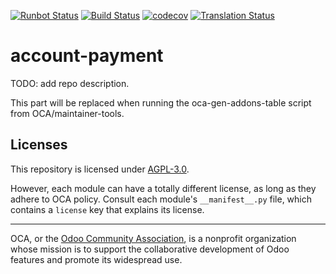 [![Runbot Status](https://runbot.odoo-community.org/runbot/badge/flat/96/14.0.svg)](https://runbot.odoo-community.org/runbot/repo/github-com-oca-account-payment-96)
[![Build Status](https://travis-ci.com/OCA/account-payment.svg?branch=14.0)](https://travis-ci.com/OCA/account-payment)
[![codecov](https://codecov.io/gh/OCA/account-payment/branch/14.0/graph/badge.svg)](https://codecov.io/gh/OCA/account-payment)
[![Translation Status](https://translation.odoo-community.org/widgets/account-payment-14-0/-/svg-badge.svg)](https://translation.odoo-community.org/engage/account-payment-14-0/?utm_source=widget)

<!-- /!\ do not modify above this line -->

# account-payment

TODO: add repo description.

<!-- /!\ do not modify below this line -->

<!-- prettier-ignore-start -->

[//]: # (addons)

This part will be replaced when running the oca-gen-addons-table script from OCA/maintainer-tools.

[//]: # (end addons)

<!-- prettier-ignore-end -->

## Licenses

This repository is licensed under [AGPL-3.0](LICENSE).

However, each module can have a totally different license, as long as they adhere to OCA
policy. Consult each module's `__manifest__.py` file, which contains a `license` key
that explains its license.

----

OCA, or the [Odoo Community Association](http://odoo-community.org/), is a nonprofit
organization whose mission is to support the collaborative development of Odoo features
and promote its widespread use.
